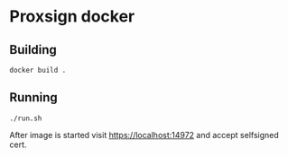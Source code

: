 # Proxsign docker

## Building
`docker build .`

## Running

```
./run.sh
```

After image is started visit [https://localhost:14972](https://localhos:14972) and accept selfsigned cert.
